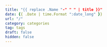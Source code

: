 ```yaml
---
title: "{{ replace .Name "-" " " | title }}"
date: {{ .Date | time.Format ":date_long" }}
url: "/"
category: categories
tag: tags
draft: false
hidden: false
---
```


